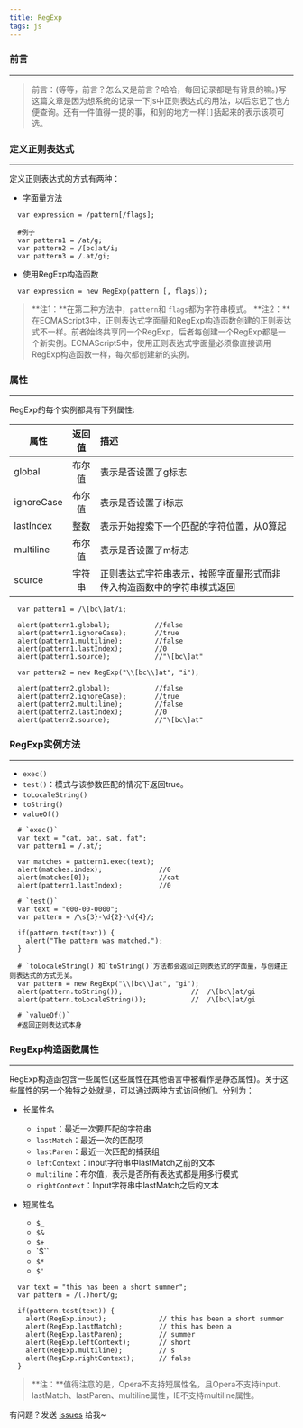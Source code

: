 ```yaml
---
title: RegExp
tags: js 
---
```


### 前言
---
>前言：(等等，前言？怎么又是前言？哈哈，每回记录都是有背景的嘛。)写这篇文章是因为想系统的记录一下js中正则表达式的用法，以后忘记了也方便查询。还有一件值得一提的事，和别的地方一样`[]`括起来的表示该项可选。

### 定义正则表达式
---

定义正则表达式的方式有两种：
* 字面量方法
```
  var expression = /pattern[/flags];

  #例子
  var pattern1 = /at/g;
  var pattern2 = /[bc]at/i;
  var pattern3 = /.at/gi;
```
* 使用RegExp构造函数
```
  var expression = new RegExp(pattern [, flags]);
```
>**注1：**在第二种方法中，`pattern`和 `flags`都为字符串模式。
>**注2：**在ECMAScript3中，正则表达式字面量和RegExp构造函数创建的正则表达式不一样。前者始终共享同一个RegExp，后者每创建一个RegExp都是一个新实例。ECMAScript5中，使用正则表达式字面量必须像直接调用RegExp构造函数一样，每次都创建新的实例。

### 属性
---

RegExp的每个实例都具有下列属性:

| 属性      |  返回值  |                          描述                                  |
|------     |  :---:  |                          :---                                  |
| global    |  布尔值  |                    表示是否设置了g标志                          |
| ignoreCase|  布尔值  |                    表示是否设置了i标志                           |
| lastIndex |  整数    |             表示开始搜索下一个匹配的字符位置，从0算起              |
| multiline |  布尔值  |                    表示是否设置了m标志                           |
| source    |  字符串  |正则表达式字符串表示，按照字面量形式而非传入构造函数中的字符串模式返回 |

```
  var pattern1 = /\[bc\]at/i;

  alert(pattern1.global);           //false
  alert(pattern1.ignoreCase);       //true
  alert(pattern1.multiline);        //false
  alert(pattern1.lastIndex);        //0
  alert(pattern1.source);           //"\[bc\]at"

  var pattern2 = new RegExp("\\[bc\\]at", "i");
  
  alert(pattern2.global);           //false
  alert(pattern2.ignoreCase);       //true
  alert(pattern2.multiline);        //false
  alert(pattern2.lastIndex);        //0
  alert(pattern2.source);           //"\[bc\]at"
```


### RegExp实例方法
---

* `exec()`
* `test()`：模式与该参数匹配的情况下返回true。
* `toLocaleString()`
* `toString()`
* `valueOf()`

```
  # `exec()`
  var text = "cat, bat, sat, fat";
  var pattern1 = /.at/;

  var matches = pattern1.exec(text);
  alert(matches.index);              //0
  alert(matches[0]);                 //cat
  alert(pattern1.lastIndex);         //0

  # `test()`
  var text = "000-00-0000";
  var pattern = /\s{3}-\d{2}-\d{4}/;

  if(pattern.test(text)) {
    alert("The pattern was matched.");
  }

  # `toLocaleString()`和`toString()`方法都会返回正则表达式的字面量，与创建正则表达式的方式无关。
  var pattern = new RegExp("\\[bc\\]at", "gi");
  alert(pattern.toString());                 //  /\[bc\]at/gi
  alert(pattern.toLocaleString());           //  /\[bc\]at/gi

  # `valueOf()`
  #返回正则表达式本身
```

### RegExp构造函数属性
---

RegExp构造函包含一些属性(这些属性在其他语言中被看作是静态属性)。关于这些属性的另一个独特之处就是，可以通过两种方式访问他们。分别为：

* 长属性名
  * `input`：最近一次要匹配的字符串
  * `lastMatch`：最近一次的匹配项
  * `lastParen`：最近一次匹配的捕获组
  * `leftContext`：input字符串中lastMatch之前的文本
  * `multiline`：布尔值，表示是否所有表达式都是用多行模式
  * `rightContext`：Input字符串中lastMatch之后的文本

* 短属性名
  * `$_`
  * `$&`
  * `$+`
  * `$``
  * `$*`
  * `$'`

```
  var text = "this has been a short summer";
  var pattern = /(.)hort/g;

  if(pattern.test(text)) {
    alert(RegExp.input);             // this has been a short summer
    alert(RegExp.lastMatch);         // this has been a
    alert(RegExp.lastParen);         // summer
    alert(RegExp.leftContext);       // short
    alert(RegExp.multiline);         // s
    alert(RegExp.rightContext);      // false
  }
```
>**注：**值得注意的是，Opera不支持短属性名，且Opera不支持input、lastMatch、lastParen、multiline属性，IE不支持multiline属性。



有问题？发送 [issues](http://sythoney.me/about/) 给我~

